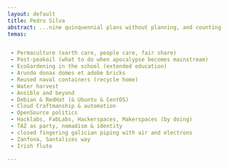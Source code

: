 ```yaml
---
layout: default
title: Pedro Silva
abstract: ...nine quinquennial plans without planning, and counting
temas:


 - Permaculture (earth care, people care, fair share)
 - Post-peakoil (what to do when apocalypse becomes mainstream)
 - EcoGardening in the school (extended education)
 - Arundo donax domes et adobe bricks
 - Reused naval containers (recycle home)
 - Water harvest
 - Ansible and beyond
 - Debian & RedHat (& Ubuntu & CentOS)
 - Cloud Craftmanship & automation
 - OpenSource politics
 - Hacklabs, FabLabs, Hackerspaces, Makerspaces (by doing)
 - TAZ as party, nomadism & identity
 - closed fingering galician piping with air and electrons
 - Zanfona, Santalices way
 - Irish flute

---
```

